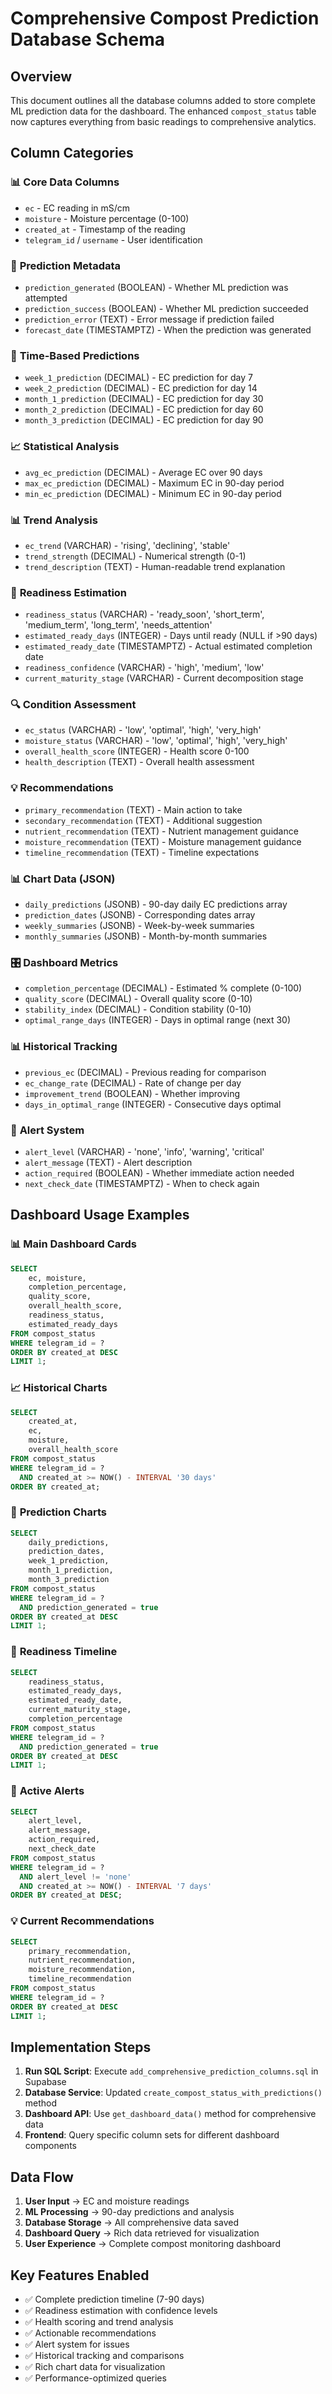 # Comprehensive Compost Prediction Database Schema

## Overview
This document outlines all the database columns added to store complete ML prediction data for the dashboard. The enhanced `compost_status` table now captures everything from basic readings to comprehensive analytics.

## Column Categories

### 📊 **Core Data Columns**
- `ec` - EC reading in mS/cm
- `moisture` - Moisture percentage (0-100)
- `created_at` - Timestamp of the reading
- `telegram_id` / `username` - User identification

### 🤖 **Prediction Metadata**
- `prediction_generated` (BOOLEAN) - Whether ML prediction was attempted
- `prediction_success` (BOOLEAN) - Whether ML prediction succeeded
- `prediction_error` (TEXT) - Error message if prediction failed
- `forecast_date` (TIMESTAMPTZ) - When the prediction was generated

### 📅 **Time-Based Predictions**
- `week_1_prediction` (DECIMAL) - EC prediction for day 7
- `week_2_prediction` (DECIMAL) - EC prediction for day 14
- `month_1_prediction` (DECIMAL) - EC prediction for day 30
- `month_2_prediction` (DECIMAL) - EC prediction for day 60
- `month_3_prediction` (DECIMAL) - EC prediction for day 90

### 📈 **Statistical Analysis**
- `avg_ec_prediction` (DECIMAL) - Average EC over 90 days
- `max_ec_prediction` (DECIMAL) - Maximum EC in 90-day period
- `min_ec_prediction` (DECIMAL) - Minimum EC in 90-day period

### 📊 **Trend Analysis**
- `ec_trend` (VARCHAR) - 'rising', 'declining', 'stable'
- `trend_strength` (DECIMAL) - Numerical strength (0-1)
- `trend_description` (TEXT) - Human-readable trend explanation

### 🎯 **Readiness Estimation**
- `readiness_status` (VARCHAR) - 'ready_soon', 'short_term', 'medium_term', 'long_term', 'needs_attention'
- `estimated_ready_days` (INTEGER) - Days until ready (NULL if >90 days)
- `estimated_ready_date` (TIMESTAMPTZ) - Actual estimated completion date
- `readiness_confidence` (VARCHAR) - 'high', 'medium', 'low'
- `current_maturity_stage` (VARCHAR) - Current decomposition stage

### 🔍 **Condition Assessment**
- `ec_status` (VARCHAR) - 'low', 'optimal', 'high', 'very_high'
- `moisture_status` (VARCHAR) - 'low', 'optimal', 'high', 'very_high'
- `overall_health_score` (INTEGER) - Health score 0-100
- `health_description` (TEXT) - Overall health assessment

### 💡 **Recommendations**
- `primary_recommendation` (TEXT) - Main action to take
- `secondary_recommendation` (TEXT) - Additional suggestion
- `nutrient_recommendation` (TEXT) - Nutrient management guidance
- `moisture_recommendation` (TEXT) - Moisture management guidance
- `timeline_recommendation` (TEXT) - Timeline expectations

### 📊 **Chart Data (JSON)**
- `daily_predictions` (JSONB) - 90-day daily EC predictions array
- `prediction_dates` (JSONB) - Corresponding dates array
- `weekly_summaries` (JSONB) - Week-by-week summaries
- `monthly_summaries` (JSONB) - Month-by-month summaries

### 🎛️ **Dashboard Metrics**
- `completion_percentage` (DECIMAL) - Estimated % complete (0-100)
- `quality_score` (DECIMAL) - Overall quality score (0-10)
- `stability_index` (DECIMAL) - Condition stability (0-10)
- `optimal_range_days` (INTEGER) - Days in optimal range (next 30)

### 📊 **Historical Tracking**
- `previous_ec` (DECIMAL) - Previous reading for comparison
- `ec_change_rate` (DECIMAL) - Rate of change per day
- `improvement_trend` (BOOLEAN) - Whether improving
- `days_in_optimal_range` (INTEGER) - Consecutive days optimal

### 🚨 **Alert System**
- `alert_level` (VARCHAR) - 'none', 'info', 'warning', 'critical'
- `alert_message` (TEXT) - Alert description
- `action_required` (BOOLEAN) - Whether immediate action needed
- `next_check_date` (TIMESTAMPTZ) - When to check again

## Dashboard Usage Examples

### 📊 **Main Dashboard Cards**
```sql
SELECT 
    ec, moisture, 
    completion_percentage, 
    quality_score, 
    overall_health_score,
    readiness_status,
    estimated_ready_days
FROM compost_status 
WHERE telegram_id = ? 
ORDER BY created_at DESC 
LIMIT 1;
```

### 📈 **Historical Charts**
```sql
SELECT 
    created_at, 
    ec, 
    moisture,
    overall_health_score
FROM compost_status 
WHERE telegram_id = ? 
  AND created_at >= NOW() - INTERVAL '30 days'
ORDER BY created_at;
```

### 🔮 **Prediction Charts**
```sql
SELECT 
    daily_predictions,
    prediction_dates,
    week_1_prediction,
    month_1_prediction,
    month_3_prediction
FROM compost_status 
WHERE telegram_id = ? 
  AND prediction_generated = true
ORDER BY created_at DESC 
LIMIT 1;
```

### 🎯 **Readiness Timeline**
```sql
SELECT 
    readiness_status,
    estimated_ready_days,
    estimated_ready_date,
    current_maturity_stage,
    completion_percentage
FROM compost_status 
WHERE telegram_id = ? 
  AND prediction_generated = true
ORDER BY created_at DESC 
LIMIT 1;
```

### 🚨 **Active Alerts**
```sql
SELECT 
    alert_level,
    alert_message,
    action_required,
    next_check_date
FROM compost_status 
WHERE telegram_id = ? 
  AND alert_level != 'none'
  AND created_at >= NOW() - INTERVAL '7 days'
ORDER BY created_at DESC;
```

### 💡 **Current Recommendations**
```sql
SELECT 
    primary_recommendation,
    nutrient_recommendation,
    moisture_recommendation,
    timeline_recommendation
FROM compost_status 
WHERE telegram_id = ? 
ORDER BY created_at DESC 
LIMIT 1;
```

## Implementation Steps

1. **Run SQL Script**: Execute `add_comprehensive_prediction_columns.sql` in Supabase
2. **Database Service**: Updated `create_compost_status_with_predictions()` method
3. **Dashboard API**: Use `get_dashboard_data()` method for comprehensive data
4. **Frontend**: Query specific column sets for different dashboard components

## Data Flow

1. **User Input** → EC and moisture readings
2. **ML Processing** → 90-day predictions and analysis
3. **Database Storage** → All comprehensive data saved
4. **Dashboard Query** → Rich data retrieved for visualization
5. **User Experience** → Complete compost monitoring dashboard

## Key Features Enabled

- ✅ Complete prediction timeline (7-90 days)
- ✅ Readiness estimation with confidence levels
- ✅ Health scoring and trend analysis
- ✅ Actionable recommendations
- ✅ Alert system for issues
- ✅ Historical tracking and comparisons
- ✅ Rich chart data for visualization
- ✅ Performance-optimized queries

